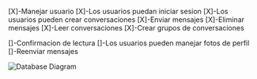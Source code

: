 

[X]-Manejar usuario
[X]-Los usuarios puedan iniciar sesion
[X]-Los usuarios pueden crear conversaciones
[X]-Enviar mensajes
[X]-Eliminar mensajes
[X]-Leer conversaciones
[X]-Crear grupos de conversaciones

[]-Confirmacion de lectura
[]-Los usuarios pueden manejar fotos de perfil
[]-Reenviar mensajes


![Database Diagram](https://i.imgur.com/IHhtWv2.png)
